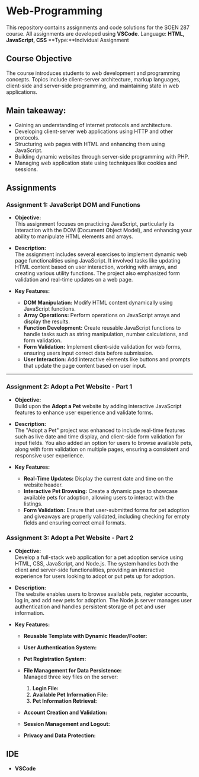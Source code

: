 # Web-Programming

This repository contains assignments and code solutions for the SOEN 287 course. All assignments are developed using **VSCode**. Language: **HTML, JavaScript, CSS**
**Type:**Individual Assignment

## Course Objective

The course introduces students to web development and programming concepts. Topics include client-server architecture, markup languages, client-side and server-side programming, and maintaining state in web applications.

## Main takeaway:

- Gaining an understanding of internet protocols and architecture.
- Developing client-server web applications using HTTP and other protocols.
- Structuring web pages with HTML and enhancing them using JavaScript.
- Building dynamic websites through server-side programming with PHP.
- Managing web application state using techniques like cookies and sessions.

## Assignments

### **Assignment 1: JavaScript DOM and Functions**

- **Objective:**  
  This assignment focuses on practicing JavaScript, particularly its interaction with the DOM (Document Object Model), and enhancing your ability to manipulate HTML elements and arrays.

- **Description:**  
  The assignment includes several exercises to implement dynamic web page functionalities using JavaScript. It involved tasks like updating HTML content based on user interaction, working with arrays, and creating various utility functions. The project also emphasized form validation and real-time updates on a web page.

- **Key Features:**
  - **DOM Manipulation:** Modify HTML content dynamically using JavaScript functions.
  - **Array Operations:** Perform operations on JavaScript arrays and display the results.
  - **Function Development:** Create reusable JavaScript functions to handle tasks such as string manipulation, number calculations, and form validation.
  - **Form Validation:** Implement client-side validation for web forms, ensuring users input correct data before submission.
  - **User Interaction:** Add interactive elements like buttons and prompts that update the page content based on user input.

---

### **Assignment 2: Adopt a Pet Website - Part 1**

- **Objective:**  
  Build upon the **Adopt a Pet** website by adding interactive JavaScript features to enhance user experience and validate forms.

- **Description:**  
  The "Adopt a Pet" project was enhanced to include real-time features such as live date and time display, and client-side form validation for input fields. You also added an option for users to browse available pets, along with form validation on multiple pages, ensuring a consistent and responsive user experience.

- **Key Features:**
  - **Real-Time Updates:** Display the current date and time on the website header.
  - **Interactive Pet Browsing:** Create a dynamic page to showcase available pets for adoption, allowing users to interact with the listings.
  - **Form Validation:** Ensure that user-submitted forms for pet adoption and giveaways are properly validated, including checking for empty fields and ensuring correct email formats.

### **Assignment 3: Adopt a Pet Website - Part 2**

- **Objective:**  
  Develop a full-stack web application for a pet adoption service using HTML, CSS, JavaScript, and Node.js. The system handles both the client and server-side functionalities, providing an interactive experience for users looking to adopt or put pets up for adoption.

- **Description:**  
  The website enables users to browse available pets, register accounts, log in, and add new pets for adoption. The Node.js server manages user authentication and handles persistent storage of pet and user information.

- **Key Features:**

  - **Reusable Template with Dynamic Header/Footer:**
  - **User Authentication System:**
  - **Pet Registration System:**
  - **File Management for Data Persistence:**  
    Managed three key files on the server:

    1. **Login File:**
    2. **Available Pet Information File:**
    3. **Pet Information Retrieval:**

  - **Account Creation and Validation:**
  - **Session Management and Logout:**
  - **Privacy and Data Protection:**

## IDE

- **VSCode**
